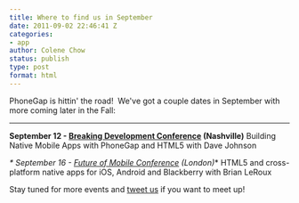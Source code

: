```yaml
---
title: Where to find us in September
date: 2011-09-02 22:46:41 Z
categories:
- app
author: Colene Chow
status: publish
type: post
format: html
---
```


PhoneGap is hittin' the road!  We've got a couple dates in September with more coming later in the Fall:

---

**September 12 - [Breaking Development Conference](http://www.bdconf.com) (Nashville)** Building Native Mobile Apps with PhoneGap and HTML5 with Dave Johnson

_* September 16 - [Future of Mobile Conference](http://future-of-mobile.com/london-2011/) (London)_* HTML5 and cross-platform native apps for iOS, Android and Blackberry with Brian LeRoux

Stay tuned for more events and [tweet us](http://twitter.com/#!/phonegap) if you want to meet up!
